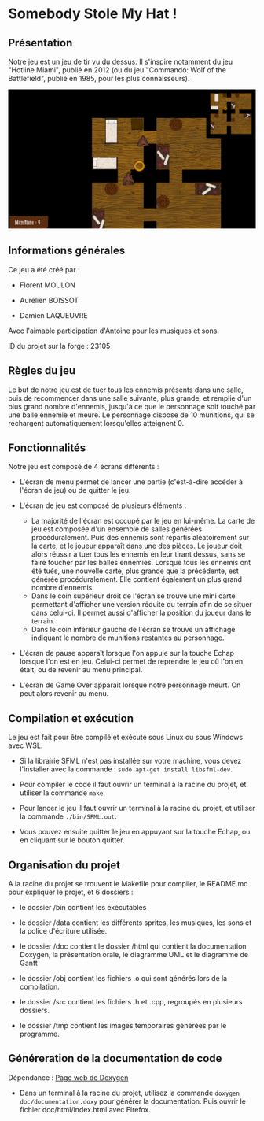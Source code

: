 
# Somebody Stole My Hat !

  
  

## Présentation

Notre jeu est un jeu de tir vu du dessus. Il s'inspire notamment du jeu "Hotline Miami", publié en 2012 (ou du jeu "Commando: Wolf of the Battlefield", publié en 1985, pour les plus connaisseurs).

![Screenshot-Somebody-Stole-My-Hat](Screenshot-Somebody-Stole-My-Hat.png)
  
  

## Informations générales

Ce jeu a été créé par :

- Florent MOULON 

- Aurélien BOISSOT

- Damien LAQUEUVRE

Avec l'aimable participation d'Antoine pour les musiques et sons.

  

ID du projet sur la forge : 23105

  
  

## Règles du jeu

Le but de notre jeu est de tuer tous les ennemis présents dans une salle, puis de recommencer dans une salle suivante, plus grande, et remplie d'un plus grand nombre d'ennemis, jusqu'à ce que le personnage soit touché par une balle ennemie et meure. Le personnage dispose de 10 munitions, qui se rechargent automatiquement lorsqu'elles atteignent 0.

  
  

## Fonctionnalités

Notre jeu est composé de 4 écrans différents :

- L'écran de menu permet de lancer une partie (c'est-à-dire accéder à l'écran de jeu) ou de quitter le jeu.

- L'écran de jeu est composé de plusieurs éléments : 
	- La majorité de l'écran est occupé par le jeu en lui-même. La carte de jeu est composée d'un ensemble de salles générées procéduralement. Puis des ennemis sont répartis aléatoirement sur la carte, et le joueur apparaît dans une des pièces. Le joueur doit alors réussir à tuer tous les ennemis en leur tirant dessus, sans se faire toucher par les balles ennemies. Lorsque tous les ennemis ont été tués, une nouvelle carte, plus grande que la précédente, est générée procéduralement. Elle contient également un plus grand nombre d'ennemis.
	- Dans le coin supérieur droit de l'écran se trouve une mini carte permettant d'afficher une version réduite du terrain afin de se situer dans celui-ci. Il permet aussi d'afficher la position du joueur dans le terrain.
	- Dans le coin inférieur gauche de l'écran se trouve un affichage indiquant le nombre de munitions restantes au personnage.

- L'écran de pause apparaît lorsque l'on appuie sur la touche Echap lorsque l'on est en jeu. Celui-ci permet de reprendre le jeu où l'on en était, ou de revenir au menu principal.

- L'écran de Game Over apparait lorsque notre personnage meurt. On peut alors revenir au menu.
  
  

## Compilation et exécution

Le jeu est fait pour être compilé et exécuté sous Linux ou sous Windows avec WSL.

- Si la librairie SFML n'est pas installée sur votre machine, vous devez l'installer avec la commande : `sudo apt-get install libsfml-dev`.

- Pour compiler le code il faut ouvrir un terminal à la racine du projet, et utiliser la commande `make`.

- Pour lancer le jeu il faut ouvrir un terminal à la racine du projet, et utiliser la commande `./bin/SFML.out`.

- Vous pouvez ensuite quitter le jeu en appuyant sur la touche Echap, ou en cliquant sur le bouton quitter.

  
  
  

## Organisation du projet

A la racine du projet se trouvent le Makefile pour compiler, le README.md pour expliquer le projet, et 6 dossiers :

- le dossier /bin contient les exécutables

- le dossier /data contient les différents sprites, les musiques, les sons et la police d'écriture utilisée.

- le dossier /doc contient le dossier /html qui contient la documentation Doxygen, la présentation orale, le diagramme UML et le diagramme de Gantt

- le dossier /obj contient les fichiers .o qui sont générés lors de la compilation.

- le dossier /src contient les fichiers .h et .cpp, regroupés en plusieurs dossiers.

- le dossier /tmp contient les images temporaires générées par le programme.



## Généreration de la documentation de code
Dépendance : [Page web de Doxygen](https://www.doxygen.nl/)

- Dans un terminal à la racine du projet, utilisez la commande `doxygen doc/documentation.doxy` pour générer la documentation. Puis ouvrir le fichier doc/html/index.html avec Firefox.
